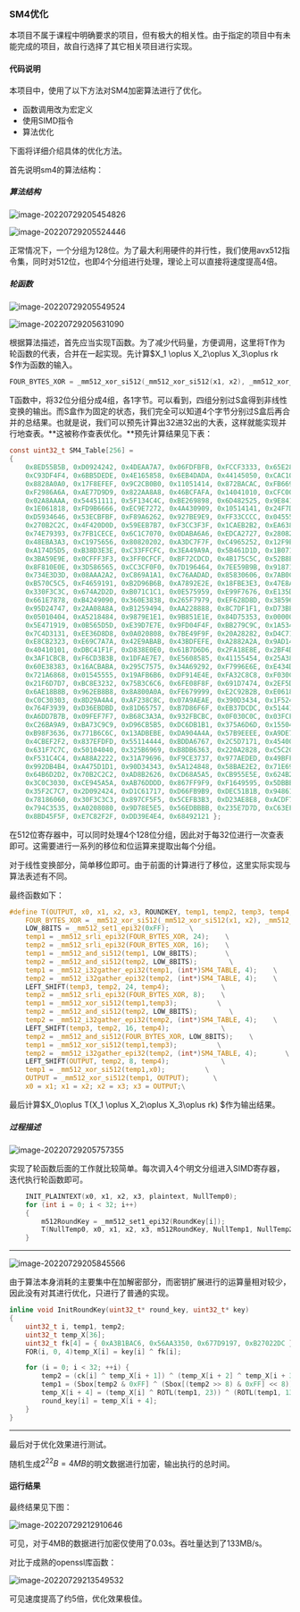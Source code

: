 ### SM4优化

本项目不属于课程中明确要求的项目，但有极大的相关性。由于指定的项目中有未能完成的项目，故自行选择了其它相关项目进行实现。

#### 代码说明

本项目中，使用了以下方法对SM4加密算法进行了优化。

- 函数调用改为宏定义
- 使用SIMD指令
- 算法优化

下面将详细介绍具体的优化方法。

首先说明sm4的算法结构：

##### 算法结构

![image-20220729205454826](./algorithm1.png)

![image-20220729205524446](./a2.png)

正常情况下，一个分组为128位。为了最大利用硬件的并行性，我们使用avx512指令集，同时对512位，也即4个分组进行处理，理论上可以直接将速度提高4倍。

##### 轮函数

![image-20220729205549524](./a3.png)

![image-20220729205631090](./a4.png)

根据算法描述，首先应当实现T函数。为了减少代码量，方便调用，这里将T作为轮函数的代表，合并在一起实现。先计算$X_1 \oplus X_2\oplus X_3\oplus rk $作为函数的输入。

```c
FOUR_BYTES_XOR = _mm512_xor_si512(_mm512_xor_si512(x1, x2), _mm512_xor_si512(ROUNDKEY, x3));
```

T函数中，将32位分组分成4组，各1字节。可以看到，四组分别过S盒得到非线性变换的输出。而S盒作为固定的状态，我们完全可以知道4个字节分别过S盒后再合并的总结果。也就是说，我们可以预先计算出32进32出的大表，这样就能实现并行地查表。**这被称作查表优化。**预先计算结果见下表：

```c
const uint32_t SM4_Table[256] = 
{
    0x8ED55B5B, 0xD0924242, 0x4DEAA7A7, 0x06FDFBFB, 0xFCCF3333, 0x65E28787,
    0xC93DF4F4, 0x6BB5DEDE, 0x4E165858, 0x6EB4DADA, 0x44145050, 0xCAC10B0B,
    0x8828A0A0, 0x17F8EFEF, 0x9C2CB0B0, 0x11051414, 0x872BACAC, 0xFB669D9D,
    0xF2986A6A, 0xAE77D9D9, 0x822AA8A8, 0x46BCFAFA, 0x14041010, 0xCFC00F0F,
    0x02A8AAAA, 0x54451111, 0x5F134C4C, 0xBE269898, 0x6D482525, 0x9E841A1A,
    0x1E061818, 0xFD9B6666, 0xEC9E7272, 0x4A430909, 0x10514141, 0x24F7D3D3,
    0xD5934646, 0x53ECBFBF, 0xF89A6262, 0x927BE9E9, 0xFF33CCCC, 0x04555151,
    0x270B2C2C, 0x4F420D0D, 0x59EEB7B7, 0xF3CC3F3F, 0x1CAEB2B2, 0xEA638989,
    0x74E79393, 0x7FB1CECE, 0x6C1C7070, 0x0DABA6A6, 0xEDCA2727, 0x28082020,
    0x48EBA3A3, 0xC1975656, 0x80820202, 0xA3DC7F7F, 0xC4965252, 0x12F9EBEB,
    0xA174D5D5, 0xB38D3E3E, 0xC33FFCFC, 0x3EA49A9A, 0x5B461D1D, 0x1B071C1C,
    0x3BA59E9E, 0x0CFFF3F3, 0x3FF0CFCF, 0xBF72CDCD, 0x4B175C5C, 0x52B8EAEA,
    0x8F810E0E, 0x3D586565, 0xCC3CF0F0, 0x7D196464, 0x7EE59B9B, 0x91871616,
    0x734E3D3D, 0x08AAA2A2, 0xC869A1A1, 0xC76AADAD, 0x85830606, 0x7AB0CACA,
    0xB570C5C5, 0xF4659191, 0xB2D96B6B, 0xA7892E2E, 0x18FBE3E3, 0x47E8AFAF,
    0x330F3C3C, 0x674A2D2D, 0xB071C1C1, 0x0E575959, 0xE99F7676, 0xE135D4D4,
    0x661E7878, 0xB4249090, 0x360E3838, 0x265F7979, 0xEF628D8D, 0x38596161,
    0x95D24747, 0x2AA08A8A, 0xB1259494, 0xAA228888, 0x8C7DF1F1, 0xD73BECEC,
    0x05010404, 0xA5218484, 0x9879E1E1, 0x9B851E1E, 0x84D75353, 0x00000000,
    0x5E471919, 0x0B565D5D, 0xE39D7E7E, 0x9FD04F4F, 0xBB279C9C, 0x1A534949,
    0x7C4D3131, 0xEE36D8D8, 0x0A020808, 0x7BE49F9F, 0x20A28282, 0xD4C71313,
    0xE8CB2323, 0xE69C7A7A, 0x42E9ABAB, 0x43BDFEFE, 0xA2882A2A, 0x9AD14B4B,
    0x40410101, 0xDBC41F1F, 0xD838E0E0, 0x61B7D6D6, 0x2FA18E8E, 0x2BF4DFDF,
    0x3AF1CBCB, 0xF6CD3B3B, 0x1DFAE7E7, 0xE5608585, 0x41155454, 0x25A38686,
    0x60E38383, 0x16ACBABA, 0x295C7575, 0x34A69292, 0xF7996E6E, 0xE434D0D0,
    0x721A6868, 0x01545555, 0x19AFB6B6, 0xDF914E4E, 0xFA32C8C8, 0xF030C0C0,
    0x21F6D7D7, 0xBC8E3232, 0x75B3C6C6, 0x6FE08F8F, 0x691D7474, 0x2EF5DBDB,
    0x6AE18B8B, 0x962EB8B8, 0x8A800A0A, 0xFE679999, 0xE2C92B2B, 0xE0618181,
    0xC0C30303, 0x8D29A4A4, 0xAF238C8C, 0x07A9AEAE, 0x390D3434, 0x1F524D4D,
    0x764F3939, 0xD36EBDBD, 0x81D65757, 0xB7D86F6F, 0xEB37DCDC, 0x51441515,
    0xA6DD7B7B, 0x09FEF7F7, 0xB68C3A3A, 0x932FBCBC, 0x0F030C0C, 0x03FCFFFF,
    0xC26BA9A9, 0xBA73C9C9, 0xD96CB5B5, 0xDC6DB1B1, 0x375A6D6D, 0x15504545,
    0xB98F3636, 0x771B6C6C, 0x13ADBEBE, 0xDA904A4A, 0x57B9EEEE, 0xA9DE7777,
    0x4CBEF2F2, 0x837EFDFD, 0x55114444, 0xBDDA6767, 0x2C5D7171, 0x45400505,
    0x631F7C7C, 0x50104040, 0x325B6969, 0xB8DB6363, 0x220A2828, 0xC5C20707,
    0xF531C4C4, 0xA88A2222, 0x31A79696, 0xF9CE3737, 0x977AEDED, 0x49BFF6F6,
    0x992DB4B4, 0xA475D1D1, 0x90D34343, 0x5A124848, 0x58BAE2E2, 0x71E69797,
    0x64B6D2D2, 0x70B2C2C2, 0xAD8B2626, 0xCD68A5A5, 0xCB955E5E, 0x624B2929,
    0x3C0C3030, 0xCE945A5A, 0xAB76DDDD, 0x867FF9F9, 0xF1649595, 0x5DBBE6E6,
    0x35F2C7C7, 0x2D092424, 0xD1C61717, 0xD66FB9B9, 0xDEC51B1B, 0x94861212,
    0x78186060, 0x30F3C3C3, 0x897CF5F5, 0x5CEFB3B3, 0xD23AE8E8, 0xACDF7373,
    0x794C3535, 0xA0208080, 0x9D78E5E5, 0x56EDBBBB, 0x235E7D7D, 0xC63EF8F8,
    0x8BD45F5F, 0xE7C82F2F, 0xDD39E4E4, 0x68492121 };
```

在512位寄存器中，可以同时处理4个128位分组，因此对于每32位进行一次查表即可。这需要进行一系列的移位和位运算来提取出每个分组。

对于线性变换部分，简单移位即可。由于前面的计算进行了移位，这里实际实现与算法表述有不同。

最终函数如下：

```c
#define T(OUTPUT, x0, x1, x2, x3, ROUNDKEY, temp1, temp2, temp3, temp4, SM4_TABLE, FOUR_BYTES_XOR)      \
    FOUR_BYTES_XOR = _mm512_xor_si512(_mm512_xor_si512(x1, x2), _mm512_xor_si512(ROUNDKEY, x3));        \
    LOW_8BITS = _mm512_set1_epi32(0xFF);     \
    temp1 = _mm512_srli_epi32(FOUR_BYTES_XOR, 24);    \
    temp2 = _mm512_srli_epi32(FOUR_BYTES_XOR, 16);    \
    temp1 = _mm512_and_si512(temp1, LOW_8BITS);       \
    temp2 = _mm512_and_si512(temp2, LOW_8BITS);        \
    temp1 = _mm512_i32gather_epi32(temp1, (int*)SM4_TABLE, 4);    \
    temp2 = _mm512_i32gather_epi32(temp2, (int*)SM4_TABLE, 4);    \
    LEFT_SHIFT(temp3, temp2, 24, temp4);             \
    temp2 = _mm512_srli_epi32(FOUR_BYTES_XOR, 8);    \
    temp1 = _mm512_xor_si512(temp1,temp3);          \
    temp2 = _mm512_and_si512(temp2, LOW_8BITS);        \
    temp2 = _mm512_i32gather_epi32(temp2, (int*)SM4_TABLE, 4);    \
    LEFT_SHIFT(temp3, temp2, 16, temp4);             \
    temp2 = _mm512_and_si512(FOUR_BYTES_XOR, LOW_8BITS);    \
    temp1 = _mm512_xor_si512(temp1,temp3);          \
    temp2 = _mm512_i32gather_epi32(temp2, (int*)SM4_TABLE, 4);       \
    LEFT_SHIFT(OUTPUT, temp2, 8, temp4);             \
    temp1 = _mm512_xor_si512(temp1,x0);          \
    OUTPUT = _mm512_xor_si512(temp1, OUTPUT);      \
    x0 = x1; x1 = x2; x2 = x3; x3 = OUTPUT;\
```

最后计算$X_0\oplus T(X_1 \oplus X_2\oplus X_3\oplus rk) $作为输出结果。

##### 过程描述

![image-20220729205757355](./a5.png)

实现了轮函数后面的工作就比较简单。每次调入4个明文分组进入SIMD寄存器，迭代执行轮函数即可。

```c
    INIT_PLAINTEXT(x0, x1, x2, x3, plaintext, NullTemp0);
    for (int i = 0; i < 32; i++) 
    {
        m512RoundKey = _mm512_set1_epi32(RoundKey[i]);
        T(NullTemp0, x0, x1, x2, x3, m512RoundKey, NullTemp1, NullTemp2, NullTemp3, NullTemp4, SM4_Table, FOUR_BYTES_XOR);
    }
```

------

![image-20220729205845566](./a6.png)

由于算法本身消耗的主要集中在加解密部分，而密钥扩展进行的运算量相对较少，因此没有对其进行优化，只进行了普通的实现。

```c
inline void InitRoundKey(uint32_t* round_key, uint32_t* key) 
{
    uint32_t i, temp1, temp2;
    uint32_t temp_X[36];
    uint32_t fk[4] = { 0xA3B1BAC6, 0x56AA3350, 0x677D9197, 0xB27022DC };
    FOR(i, 0, 4)temp_X[i] = key[i] ^ fk[i];

    for (i = 0; i < 32; ++i) {
        temp2 = (ck[i] ^ temp_X[i + 1]) ^ (temp_X[i + 2] ^ temp_X[i + 3]);
        temp1 = (Sbox[temp2 & 0xFF] ^ (Sbox[(temp2 >> 8) & 0xFF] << 8)) ^ ((Sbox[(temp2 >> 16) & 0xFF] << 16) ^ (Sbox[(temp2 >> 24) & 0xFF] << 24));
        temp_X[i + 4] = (temp_X[i] ^ ROTL(temp1, 23)) ^ (ROTL(temp1, 13) ^ temp1);
        round_key[i] = temp_X[i + 4];
    }
}
```

------

最后对于优化效果进行测试。

随机生成$2^{22}B=4MB$的明文数据进行加密，输出执行的总时间。

#### 运行结果

最终结果见下图：

![image-20220729212910646](./result.png)

可见，对于4MB的数据进行加密仅使用了0.03s。吞吐量达到了133MB/s。

对比于成熟的openssl库函数：

![image-20220729213549532](./compare.png)

可见速度提高了约5倍，优化效果极佳。